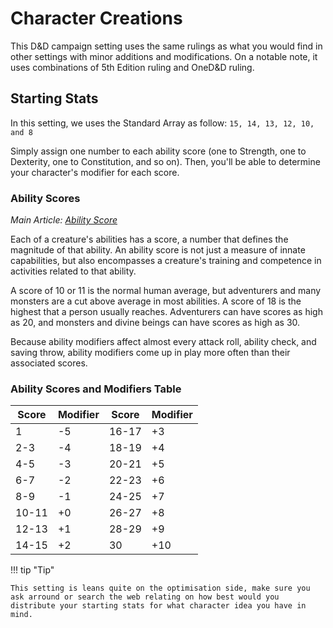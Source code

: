 # Character Creations
This D&D campaign setting uses the same rulings as what you would find in other settings with minor additions and modifications. On a notable note, it uses combinations of 5th Edition ruling and OneD&D ruling.

## Starting Stats
In this setting, we uses the Standard Array as follow: `15, 14, 13, 12, 10, and 8`

Simply assign one number to each ability score (one to Strength, one to Dexterity, one to Constitution, and so on). Then, you'll be able to determine your character's modifier for each score.

### Ability Scores
*Main Article: [Ability Score](/docs/gameplay/playing-the-game.md#ability-scores-and-modifiers)*

Each of a creature's abilities has a score, a number that defines the magnitude of that ability. An ability score is not just a measure of innate capabilities, but also encompasses a creature's training and competence in activities related to that ability.

A score of 10 or 11 is the normal human average, but adventurers and many monsters are a cut above average in most abilities. A score of 18 is the highest that a person usually reaches. Adventurers can have scores as high as 20, and monsters and divine beings can have scores as high as 30.

Because ability modifiers affect almost every attack roll, ability check, and saving throw, ability modifiers come up in play more often than their associated scores.

### Ability Scores and Modifiers Table

| **Score** | **Modifier** | **Score** | **Modifier** |
| --- | --- | --- | --- |
| 1 | -5 | 16-17 | +3 |
| 2-3 | -4 | 18-19 | +4 |
| 4-5 | -3 | 20-21 | +5 |
| 6-7 | -2 | 22-23 | +6 |
| 8-9 | -1 | 24-25 | +7 |
| 10-11 | +0 | 26-27 | +8 |
| 12-13 | +1 | 28-29 | +9 |
| 14-15 | +2 | 30 | +10 |

!!! tip "Tip"

    This setting is leans quite on the optimisation side, make sure you ask arround or search the web relating on how best would you distribute your starting stats for what character idea you have in mind.